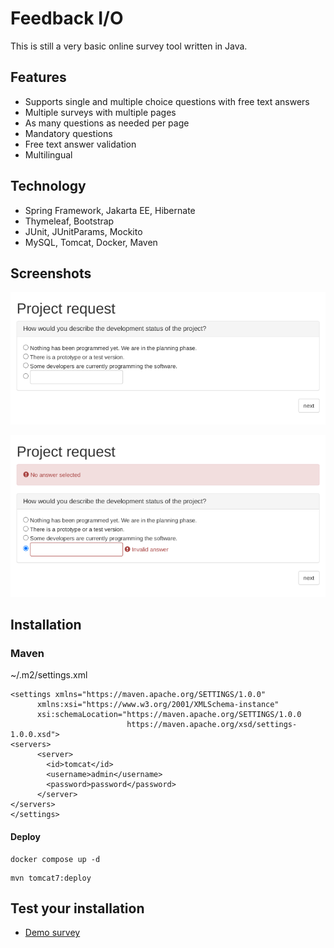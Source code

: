 # Feedback I/O
This is still a very basic online survey tool written in Java.

## Features

 * Supports single and multiple choice questions with free text answers
 * Multiple surveys with multiple pages
 * As many questions as needed per page
 * Mandatory questions
 * Free text answer validation
 * Multilingual
 

## Technology

 * Spring Framework, Jakarta EE, Hibernate
 * Thymeleaf, Bootstrap
 * JUnit, JUnitParams, Mockito
 * MySQL, Tomcat, Docker, Maven

## Screenshots

![](Screenshot0.png)

![](Screenshot1.png)

## Installation

### Maven

~/.m2/settings.xml
```
<settings xmlns="https://maven.apache.org/SETTINGS/1.0.0"
      xmlns:xsi="https://www.w3.org/2001/XMLSchema-instance"
      xsi:schemaLocation="https://maven.apache.org/SETTINGS/1.0.0
                          https://maven.apache.org/xsd/settings-1.0.0.xsd">
<servers>
      <server>
        <id>tomcat</id>
        <username>admin</username>
        <password>password</password>
      </server>
</servers>
</settings>
```
#### Deploy
```
docker compose up -d
```
```
mvn tomcat7:deploy
```
## Test your installation

* [Demo survey](http://localhost:8080/feedback/survey/1/1)